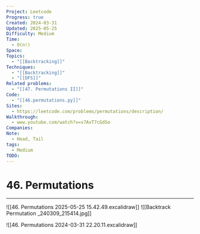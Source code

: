 ```yaml
---
Project: Leetcode
Progress: true
Created: 2024-03-31
Updated: 2025-05-25
Difficulty: Medium
Time:
  - O(n!)
Space: 
Topics:
  - "[[Backtracking]]"
Techniques:
  - "[[Backtracking]]"
  - "[[DFS]]"
Related problems:
  - "[[47. Permutations II]]"
Code:
  - "[[46.permutations.py]]"
Sites:
  - https://leetcode.com/problems/permutations/description/
Walkthrough:
  - www.youtube.com/watch?v=s7AvT7cGdSo
Companies: 
Note:
  - Head, Tail
tags:
  - Medium
TODO: 
---
```

# 46. Permutations
---
![[46. Permutations 2025-05-25 15.42.49.excalidraw]]
![[Backtrack  Permutation _240309_215414.jpg]]

![[46. Permutations 2024-03-31 22.20.11.excalidraw]]